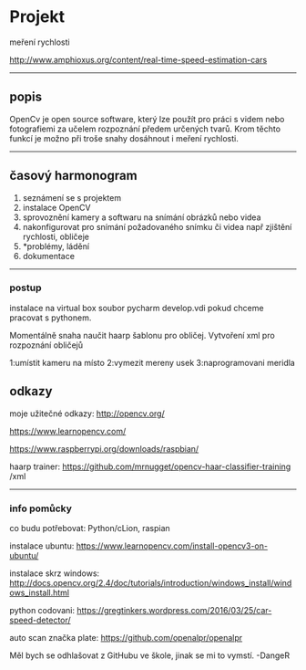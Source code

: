 # Projekt
meření rychlosti

http://www.amphioxus.org/content/real-time-speed-estimation-cars

---
## popis
OpenCv je open source software, který lze použít pro práci s videm nebo fotografiemi za učelem rozpoznání předem určených tvarů. Krom těchto funkcí je možno při troše snahy dosáhnout i meření rychlosti.

---
## časový harmonogram
  1. seznámení se s projektem
  2. instalace OpenCV
  3. sprovoznění kamery a softwaru na snímání obrázků nebo videa
  4. nakonfigurovat pro snímání požadovaného snímku či videa např zjištění rychlosti, obličeje
  5. *problémy, ládění
  6. dokumentace
  
---
### postup
instalace na virtual box soubor pycharm develop.vdi pokud chceme pracovat s pythonem.

Momentálně snaha naučit haarp šablonu pro obličej.
Vytvoření xml pro rozpoznání obličejů

1:umístit kameru na místo
2:vymezit mereny usek
3:naprogramovani meridla

## odkazy
moje užitečné odkazy: http://opencv.org/

https://www.learnopencv.com/

https://www.raspberrypi.org/downloads/raspbian/

haarp trainer: https://github.com/mrnugget/opencv-haar-classifier-training /xml
  
  
--- 
### info pomůcky
co budu potřebovat: Python/cLion, raspian

instalace ubuntu: https://www.learnopencv.com/install-opencv3-on-ubuntu/

instalace skrz windows: http://docs.opencv.org/2.4/doc/tutorials/introduction/windows_install/windows_install.html

python codovani: https://gregtinkers.wordpress.com/2016/03/25/car-speed-detector/

auto scan značka plate: https://github.com/openalpr/openalpr


Měl bych se odhlašovat z GitHubu ve škole, jinak se mi to vymstí. -DangeR
